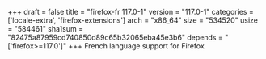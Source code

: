 +++
draft = false
title = "firefox-fr 117.0-1"
version = "117.0-1"
categories = ['locale-extra', 'firefox-extensions']
arch = "x86_64"
size = "534520"
usize = "584461"
sha1sum = "82475a87959cd740850d89c65b32065eba45e3b6"
depends = "['firefox>=117.0']"
+++
French language support for Firefox